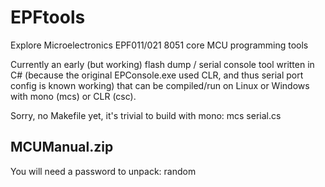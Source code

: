 # EPFtools
Explore Microelectronics EPF011/021 8051 core MCU programming tools

Currently an early (but working) flash dump / serial console tool written in C#
(because the original EPConsole.exe used CLR, and thus serial port config is known working)
that can be compiled/run on Linux or Windows with mono (mcs) or CLR (csc).

Sorry, no Makefile yet, it's trivial to build with mono: mcs serial.cs

## MCUManual.zip

You will need a password to unpack: random
